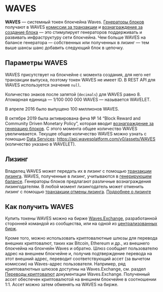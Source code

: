 # WAVES

**WAVES** — системный токен блокчейна Waves. [Генераторы блоков](/ru/blockchain/node/mining-node) получают в WAVES [комиссии за транзакции](/ru/blockchain/transaction/transaction-fee) и [вознаграждение за создание блока](/ru/blockchain/mining/mining-reward) — это стимулирует генераторов поддерживать и развивать инфраструктуру сети блокчейна. Чем больше WAVES на балансе генератора — собственных или полученных в лизинг — тем выше шансы шанс добавить следующий блок в цепочку.

## Параметры WAVES

WAVES присутствует на блокчейне с момента создания, для него нет транзакции выпуска, поэтому токен WAVES не имеет ID. В REST API для WAVES используется значение `null`.

Количество знаков после запятой (`decimals`) для WAVES равно 8. Атомарная единица — 1/100 000 000 WAVES — называется WAVELET.

В апреле 2016 было выпущено 100 миллионов WAVES.

В октябре 2019 была активирована фича № 14 “Block Reward and Community Driven Monetary Policy”, которая вводит [вознаграждение за генерацию блоков](/ru/blockchain/mining/mining-reward). С этого момента общее количество WAVES увеличивается. Текущее общее количество WAVES можно узнать с помощью [Data Services](/ru/building-apps/waves-api-and-sdk/waves-data-service-api): <https://api.wavesplatform.com/v0/assets/WAVES> (количество указано в WAVELET).

## Лизинг

Владелец WAVES может передать их в лизинг с помощью [транзакции лизинга](/ru/blockchain/transaction-type/lease-transaction). WAVES, полученные в лизинг, учитываются в [генерирующем балансе](/ru/blockchain/account/account-balance). Генераторы блоков предлагают различные вознаграждения лизингодателям. В любой момент лизингодатель может отменить лизинг c помощью [транзакции отмены лизинга](/ru/blockchain/transaction-type/lease-transaction). [Подробнее о лизинге](/ru/blockchain/leasing)

## <a id="how-to-get-waves">Как получить WAVES

Купить токены WAVES можно на бирже [Waves.Exchange](https://waves.exchange/), разработанной сторонней командой из сообщества, или на одной из [централизованных бирж](https://coinmarketcap.com/currencies/waves/markets/).

Кроме того, можно использовать криптовалютные шлюзы для перевода внешних криптовалют, таких как Bitcoin, Ethereum и др., из внешнего блокчейна на блокчейн Waves и обратно. Шлюз сообщает пользователю адрес на внешнем блокчейне и, получив подтверждение перевода на этот внешний адрес, переводит соответствующий ассет (за вычетом комиссии) на Waves-адрес пользователя. Например, ряд криптовалютных шлюзов доступны на Waves.Exchange, см. раздел [Переводы криптовалют](https://docs.waves.exchange/ru/waves-exchange/waves-exchange-online-desktop/online-desktop-asset/online-desktop-trs-asset) документации Waves.Exchange. Полученный ассет обеспечен криптовалютой на внешнем блокчейне в соотношении 1:1. Ассет можно затем обменять на WAVES на бирже.
